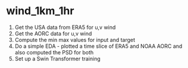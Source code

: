 # wind_1km_1hr

1. Get the USA data from ERA5 for u,v wind
2. Get the AORC data for u,v wind
3. Compute the min max values for input and target
4. Do a simple EDA - plotted a time slice of ERA5 and NOAA AORC and also computed the PSD for both
5. Set up a Swin Transformer training
